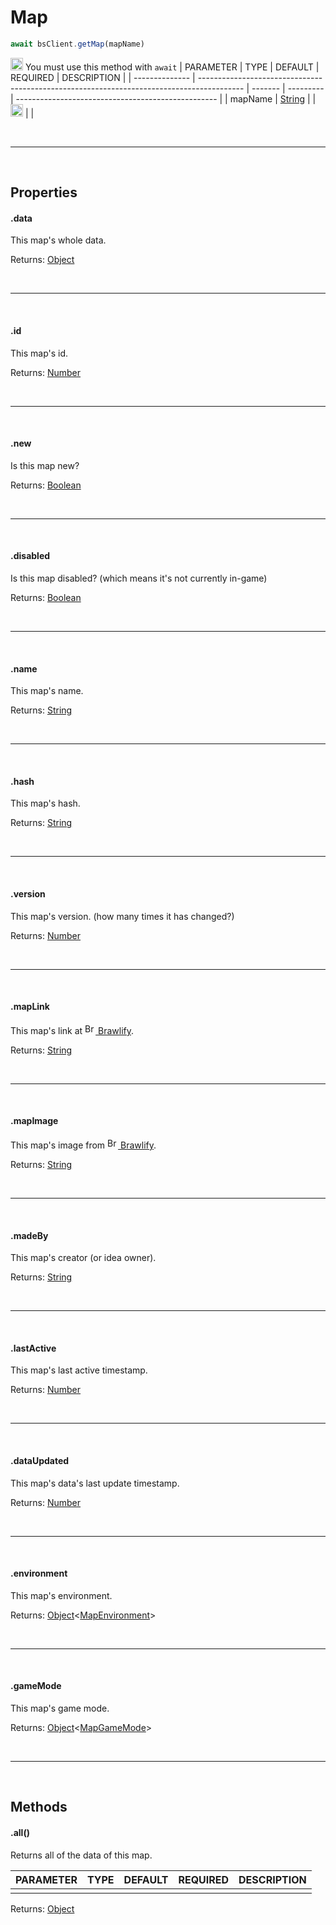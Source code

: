 # Map

```js
await bsClient.getMap(mapName)
```

<img src="https://i.imgur.com/Gbv8zQs.png" height="20" alt="Exclamation"> You must use this method with `await`
| PARAMETER      | TYPE                                                                                      | DEFAULT | REQUIRED  | DESCRIPTION                                        |
| -------------- | ----------------------------------------------------------------------------------------- | ------- | --------- | -------------------------------------------------- |
|     mapName     |   [String](https://developer.mozilla.org/en-US/docs/Web/JavaScript/Reference/Global_Objects/String)    |         |    <img src="https://cdn.discordapp.com/emojis/849196541126508565.png?v=1" height="20">     |                          |

<br>
<hr>
<br>

## Properties

#### .data
This map's whole data.

Returns: [Object](https://developer.mozilla.org/en-US/docs/Web/JavaScript/Reference/Global_Objects/Object)

<br>
<hr>
<br>

#### .id
This map's id.

Returns: [Number](https://developer.mozilla.org/en-US/docs/Web/JavaScript/Reference/Global_Objects/Number)

<br>
<hr>
<br>

#### .new
Is this map new?

Returns: [Boolean](https://developer.mozilla.org/en-US/docs/Web/JavaScript/Reference/Global_Objects/Boolean)

<br>
<hr>
<br>

#### .disabled
Is this map disabled? (which means it's not currently in-game)

Returns: [Boolean](https://developer.mozilla.org/en-US/docs/Web/JavaScript/Reference/Global_Objects/Boolean)

<br>
<hr>
<br>

#### .name
This map's name.

Returns: [String](https://developer.mozilla.org/en-US/docs/Web/JavaScript/Reference/Global_Objects/String)

<br>
<hr>
<br>

#### .hash
This map's hash.

Returns: [String](https://developer.mozilla.org/en-US/docs/Web/JavaScript/Reference/Global_Objects/String)

<br>
<hr>
<br>

#### .version
This map's version. (how many times it has changed?)

Returns: [Number](https://developer.mozilla.org/en-US/docs/Web/JavaScript/Reference/Global_Objects/Number)

<br>
<hr>
<br>

#### .mapLink
This map's link at [<img src="https://cdn.brawlify.com/front/Star.svg" height="17" alt="Brawlify logo"> Brawlify](https://brawlify.com/).

Returns: [String](https://developer.mozilla.org/en-US/docs/Web/JavaScript/Reference/Global_Objects/String)

<br>
<hr>
<br>

#### .mapImage
This map's image from [<img src="https://cdn.brawlify.com/front/Star.svg" height="17" alt="Brawlify logo"> Brawlify](https://brawlify.com/).

Returns: [String](https://developer.mozilla.org/en-US/docs/Web/JavaScript/Reference/Global_Objects/String)

<br>
<hr>
<br>

#### .madeBy
This map's creator (or idea owner).

Returns: [String](https://developer.mozilla.org/en-US/docs/Web/JavaScript/Reference/Global_Objects/String)

<br>
<hr>
<br>

#### .lastActive
This map's last active timestamp.

Returns: [Number](https://developer.mozilla.org/en-US/docs/Web/JavaScript/Reference/Global_Objects/Number)

<br>
<hr>
<br>

#### .dataUpdated
This map's data's last update timestamp.

Returns: [Number](https://developer.mozilla.org/en-US/docs/Web/JavaScript/Reference/Global_Objects/Number)

<br>
<hr>
<br>

#### .environment
This map's environment.

Returns: [Object](https://developer.mozilla.org/en-US/docs/Web/JavaScript/Reference/Global_Objects/Object)<[MapEnvironment](/js/stable/classes/mapenvironment)>

<br>
<hr>
<br>

#### .gameMode
This map's game mode.

Returns: [Object](https://developer.mozilla.org/en-US/docs/Web/JavaScript/Reference/Global_Objects/Object)<[MapGameMode](/js/stable/classes/mapgamemode)>

<br>
<hr>
<br>

## Methods

#### .all()
Returns all of the data of this map.

| PARAMETER      | TYPE                                                                                      | DEFAULT | REQUIRED  | DESCRIPTION                                        |
| -------------- | ----------------------------------------------------------------------------------------- | ------- | --------- | -------------------------------------------------- |
|          |       |         |         |                          |

Returns: [Object](https://developer.mozilla.org/en-US/docs/Web/JavaScript/Reference/Global_Objects/Object)

